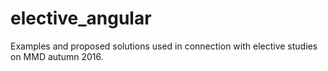 # elective_angular

Examples and proposed solutions used in connection with elective studies on MMD autumn 2016. 
